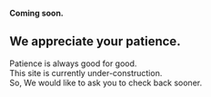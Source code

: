 <b id="mix">Coming soon.</b> <h2>We <b>appreciate</b> your <b id="blue">patience</b>.</h2>
<div class="center-block underline-stroke"></div>
</div>
<div class="col-lg-12">
<p>
Patience is always good for good.<br> This site is currently under-construction.<br> So, We would like to ask you to check back sooner.<br>
